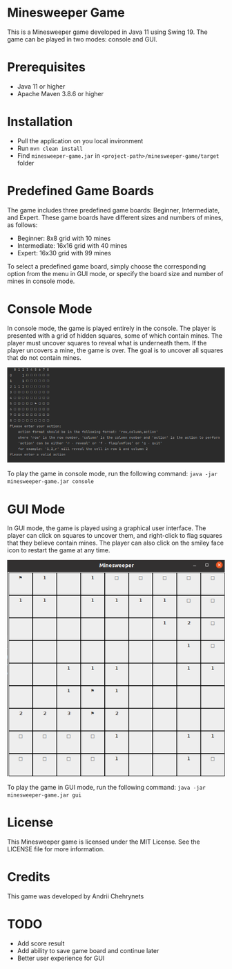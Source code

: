 # Minesweeper Game
This is a Minesweeper game developed in Java 11 using Swing 19. The game can be played in two modes: console and GUI.

# Prerequisites
- Java 11 or higher
- Apache Maven 3.8.6 or higher

# Installation
- Pull the application on you local invironment
- Run `mvn clean install`
- Find `minesweeper-game.jar` in `<project-path>/minesweeper-game/target` folder

# Predefined Game Boards
The game includes three predefined game boards: Beginner, Intermediate, and Expert. These game boards have different sizes and numbers of mines, as follows:

- Beginner: 8x8 grid with 10 mines
- Intermediate: 16x16 grid with 40 mines
- Expert: 16x30 grid with 99 mines

To select a predefined game board, simply choose the corresponding option from the menu in GUI mode, or specify the board size and number of mines in console mode.

# Console Mode
In console mode, the game is played entirely in the console. The player is presented with a grid of hidden squares, some of which contain mines. The player must uncover squares to reveal what is underneath them. If the player uncovers a mine, the game is over. The goal is to uncover all squares that do not contain mines.

![plot](./img/minesweeper-console-ui.png)

To play the game in console mode, run the following command:
`java -jar minesweeper-game.jar console`

# GUI Mode
In GUI mode, the game is played using a graphical user interface. The player can click on squares to uncover them, and right-click to flag squares that they believe contain mines. The player can also click on the smiley face icon to restart the game at any time.

![plot](./img/minesweeper-GUI.png)

To play the game in GUI mode, run the following command:
`java -jar minesweeper-game.jar gui`

# License
This Minesweeper game is licensed under the MIT License. See the LICENSE file for more information.

# Credits
This game was developed by Andrii Chehrynets

# TODO
- Add score result
- Add ability to save game board and continue later
- Better user experience for GUI
